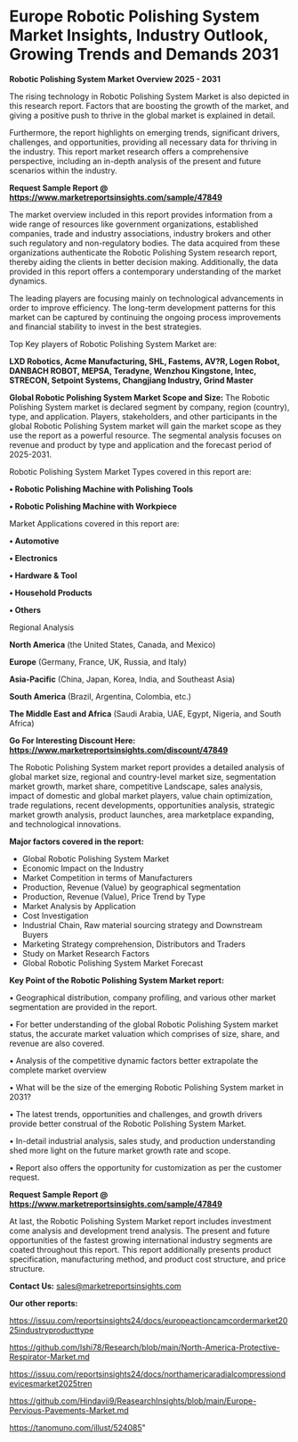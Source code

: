 # Europe Robotic Polishing System Market Insights, Industry Outlook, Growing Trends and Demands 2031

<Strong> Robotic Polishing System Market Overview 2025 - 2031</strong>

The rising technology in Robotic Polishing System Market is also depicted in this research report. Factors that are boosting the growth of the market, and giving a positive push to thrive in the global market is explained in detail.

Furthermore, the report highlights on emerging trends, significant drivers, challenges, and opportunities, providing all necessary data for thriving in the industry. This report market research offers a comprehensive perspective, including an in-depth analysis of the present and future scenarios within the industry.

<strong>Request Sample Report @ <a href=https://www.marketreportsinsights.com/sample/47849>https://www.marketreportsinsights.com/sample/47849</a></strong>

The market overview included in this report provides information from a wide range of resources like government organizations, established companies, trade and industry associations, industry brokers and other such regulatory and non-regulatory bodies. The data acquired from these organizations authenticate the Robotic Polishing System research report, thereby aiding the clients in better decision making. Additionally, the data provided in this report offers a contemporary understanding of the market dynamics.

The leading players are focusing mainly on technological advancements in order to improve efficiency. The long-term development patterns for this market can be captured by continuing the ongoing process improvements and financial stability to invest in the best strategies.

Top Key players of Robotic Polishing System Market are:

<strong>LXD Robotics, Acme Manufacturing, SHL, Fastems, AV?R, Logen Robot, DANBACH ROBOT, MEPSA, Teradyne, Wenzhou Kingstone, Intec, STRECON, Setpoint Systems, Changjiang Industry, Grind Master</strong>

<strong><b>Global Robotic Polishing System Market Scope and Size:</b></strong>
The Robotic Polishing System market is declared segment by company, region (country), type, and application. Players, stakeholders, and other participants in the global Robotic Polishing System market will gain the market scope as they use the report as a powerful resource. The segmental analysis focuses on revenue and product by type and application and the forecast period of 2025-2031.

Robotic Polishing System Market Types covered in this report are:

<strong>•  Robotic Polishing Machine with Polishing Tools

•  Robotic Polishing Machine with Workpiece</strong>

Market Applications covered in this report are:

<strong>•  Automotive

•  Electronics

•  Hardware & Tool

•  Household Products

•  Others</strong> 

Regional Analysis

<strong>North America</strong> (the United States, Canada, and Mexico)

<strong>Europe</strong> (Germany, France, UK, Russia, and Italy)

<strong>Asia-Pacific</strong> (China, Japan, Korea, India, and Southeast Asia)

<strong>South America</strong> (Brazil, Argentina, Colombia, etc.)

<strong>The Middle East and Africa</strong> (Saudi Arabia, UAE, Egypt, Nigeria, and South Africa)

<strong>Go For Interesting Discount Here: <a href=https://www.marketreportsinsights.com/discount/47849>https://www.marketreportsinsights.com/discount/47849</a></strong>

The Robotic Polishing System market report provides a detailed analysis of global market size, regional and country-level market size, segmentation market growth, market share, competitive Landscape, sales analysis, impact of domestic and global market players, value chain optimization, trade regulations, recent developments, opportunities analysis, strategic market growth analysis, product launches, area marketplace expanding, and technological innovations.

<strong><b>Major factors covered in the report:</b></strong>
<ul>
  <li>Global Robotic Polishing System Market </li>
  <li>Economic Impact on the Industry</li>
  <li>Market Competition in terms of Manufacturers</li>
  <li>Production, Revenue (Value) by geographical segmentation</li>
  <li>Production, Revenue (Value), Price Trend by Type</li>
  <li>Market Analysis by Application</li>
  <li>Cost Investigation</li>
  <li>Industrial Chain, Raw material sourcing strategy and Downstream Buyers</li>
  <li>Marketing Strategy comprehension, Distributors and Traders</li>
  <li>Study on Market Research Factors</li>
  <li>Global Robotic Polishing System Market Forecast</li>
</ul>

<strong><b>Key Point of the Robotic Polishing System Market report:</b></strong>

• Geographical distribution, company profiling, and various other market segmentation are provided in the report.

• For better understanding of the global Robotic Polishing System market status, the accurate market valuation which comprises of size, share, and revenue are also covered.

• Analysis of the competitive dynamic factors better extrapolate the complete market overview

• What will be the size of the emerging Robotic Polishing System market in 2031?

• The latest trends, opportunities and challenges, and growth drivers provide better construal of the Robotic Polishing System Market.

• In-detail industrial analysis, sales study, and production understanding shed more light on the future market growth rate and scope.

• Report also offers the opportunity for customization as per the customer request.

<strong>Request Sample Report @ <a href=https://www.marketreportsinsights.com/sample/47849>https://www.marketreportsinsights.com/sample/47849</a></strong>

At last, the Robotic Polishing System Market report includes investment come analysis and development trend analysis. The present and future opportunities of the fastest growing international industry segments are coated throughout this report. This report additionally presents product specification, manufacturing method, and product cost structure, and price structure.

<strong>Contact Us:</strong>
sales@marketreportsinsights.com

<strong>Our other reports:</strong>

<a href=https://issuu.com/reportsinsights24/docs/europeactioncamcordermarket2025industryproducttype>https://issuu.com/reportsinsights24/docs/europeactioncamcordermarket2025industryproducttype</a>

<a href=https://github.com/Ishi78/Research/blob/main/North-America-Protective-Respirator-Market.md>https://github.com/Ishi78/Research/blob/main/North-America-Protective-Respirator-Market.md</a>

<a href=https://issuu.com/reportsinsights24/docs/northamericaradialcompressiondevicesmarket2025tren>https://issuu.com/reportsinsights24/docs/northamericaradialcompressiondevicesmarket2025tren</a>

<a href=https://github.com/Hindavii9/ReasearchInsights/blob/main/Europe-Pervious-Pavements-Market.md>https://github.com/Hindavii9/ReasearchInsights/blob/main/Europe-Pervious-Pavements-Market.md</a>

<a href=https://tanomuno.com/illust/524085>https://tanomuno.com/illust/524085</a>"
